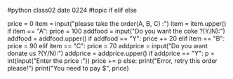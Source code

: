 #python class02 date 0224
#topic if elif else

price = 0
item = input("please take the order(A, B, C) :")
item = item.upper()
if item == "A":
    price = 100
    addfood = input("Do you want the coke ?(Y/N):")
    addfood = addfood.upper()
    if addfood == "Y":
        price += 20
elif item == "B":
    price = 90
elif item == "C":
    price = 70
    addprice = input("Do you want donate us ?(Y/N):")
    addprice = addprice.upper()
    if addprice == "Y":
        p = int(input("Enter the price :"))
        price += p
else:
    print("Error, retry this order please!")
print("You need to pay $", price)
